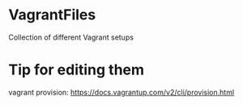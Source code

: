 # VagrantFiles
Collection of different Vagrant setups

# Tip for editing them

vagrant provision: https://docs.vagrantup.com/v2/cli/provision.html
